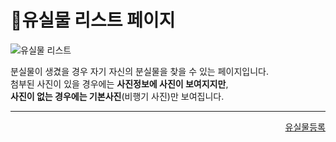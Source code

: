 # 📌유실물 리스트 페이지   

![유실물 리스트](https://user-images.githubusercontent.com/88878686/180643416-f279ae8f-70a2-4ed3-b108-75fdd53c7b00.png)   

분실물이 생겼을 경우 자기 자신의 분실물을 찾을 수 있는 페이지입니다.   
첨부된 사진이 있을 경우에는 **사진정보에 사진이 보여지지만**,   
**사진이 없는 경우에는 기본사진**(비행기 사진)만 보여집니다.   

***
<div align="right">   
  
[유실물등록](https://github.com/Runu09/finalproject/blob/main/%EA%B5%AC%ED%98%84%EC%84%A4%EB%AA%85/%EC%9C%A0%EC%8B%A4%EB%AC%BC%EB%93%B1%EB%A1%9D.md) 

</div>
